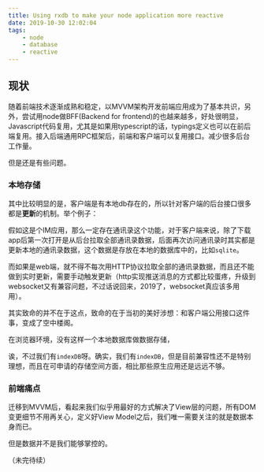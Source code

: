 ```yaml
---
title: Using rxdb to make your node application more reactive
date: 2019-10-30 12:02:04
tags:
    - node
    - database
    - reactive
---
```


## 现状

随着前端技术逐渐成熟和稳定，以MVVM架构开发前端应用成为了基本共识，另外，尝试用node做BFF(Backend for frontend)的也越来越多，好处很明显，Javascript代码复用，尤其是如果用typescript的话，typings定义也可以在前后端复用。接入后端通用RPC框架后，前端和客户端可以复用接口。减少很多后台工作量。

但是还是有些问题。

### 本地存储

其中比较明显的是，客户端是有本地db存在的，所以针对客户端的后台接口很多都是**更新**的机制。举个例子：

假如这是个IM应用，那么一定存在通讯录这个功能，对于客户端来说，除了下载app后第一次打开是从后台拉取全部通讯录数据，后面再次访问通讯录时其实都是更新本地的通讯录数据，这个数据是存放在本地的数据库中的，比如`sqlite`。

而如果是web端，就不得不每次用HTTP协议拉取全部的通讯录数据，而且还不能做到实时更新，需要手动触发更新（http实现推送消息的方式都比较蛋疼，升级到websocket又有兼容问题，不过话说回来，2019了，websocket真应该多用用）。

其实致命的并不在于这点，致命的在于当初的美好涉想：和客户端公用接口这件事，变成了空中楼阁。

在浏览器环境，没有这样一个本地数据库做数据存储，

诶，不过我们有`indexDB`呀。确实，我们有`indexDB`，但是目前兼容性还不是特别理想，而且在可申请的存储空间方面，相比那些原生应用还是远远不够。

### 前端痛点

迁移到MVVM后，看起来我们似乎用最好的方式解决了View层的问题，所有DOM变更细节不用再关心，定义好View Model之后，我们唯一需要关注的就是数据本身而已。

但是数据并不是我们能够掌控的。

（未完待续）